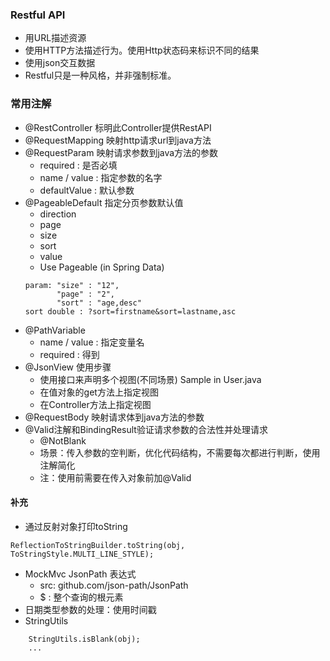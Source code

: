 ### Restful API
- 用URL描述资源
- 使用HTTP方法描述行为。使用Http状态码来标识不同的结果
- 使用json交互数据
- Restful只是一种风格，并非强制标准。

### 常用注解
- @RestController 标明此Controller提供RestAPI
- @RequestMapping 映射http请求url到java方法
- @RequestParam 映射请求参数到java方法的参数
    - required : 是否必填
    - name / value : 指定参数的名字
    - defaultValue : 默认参数
- @PageableDefault 指定分页参数默认值
    - direction
    - page
    - size
    - sort
    - value
    - Use Pageable (in Spring Data)
    ```
    param: "size" : "12",
           "page" : "2",
           "sort" : "age,desc"
    sort double : ?sort=firstname&sort=lastname,asc       
    ```
- @PathVariable
    - name / value : 指定变量名
    - required : 得到
- @JsonView 使用步骤
    - 使用接口来声明多个视图(不同场景)
        Sample in User.java
    - 在值对象的get方法上指定视图
    - 在Controller方法上指定视图
- @RequestBody 映射请求体到java方法的参数
- @Valid注解和BindingResult验证请求参数的合法性并处理请求
    - @NotBlank
    - 场景：传入参数的空判断，优化代码结构，不需要每次都进行判断，使用注解简化
    - 注：使用前需要在传入对象前加@Valid


#### 补充
- 通过反射对象打印toString
```
ReflectionToStringBuilder.toString(obj, ToStringStyle.MULTI_LINE_STYLE);
```
- MockMvc JsonPath 表达式
    - src: github.com/json-path/JsonPath
    - $ : 整个查询的根元素
- 日期类型参数的处理：使用时间戳
- StringUtils
```
    StringUtils.isBlank(obj);
    ...
```